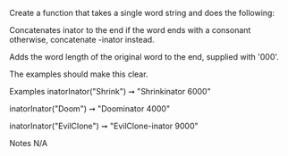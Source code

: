 Create a function that takes a single word string and does the following:

Concatenates inator to the end if the word ends with a consonant otherwise, concatenate -inator instead.

Adds the word length of the original word to the end, supplied with '000'.

The examples should make this clear.

Examples
inatorInator("Shrink") ➞ "Shrinkinator 6000"

inatorInator("Doom") ➞ "Doominator 4000"

inatorInator("EvilClone") ➞ "EvilClone-inator 9000"

Notes
N/A